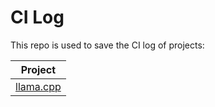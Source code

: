 # CI Log

This repo is used to save the CI log of projects:

|Project|
|-|
|[llama.cpp](./llama.cpp)|